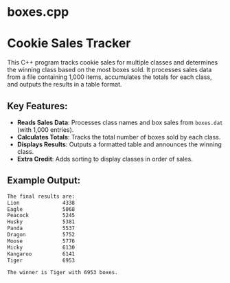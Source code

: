 # boxes.cpp 
# Cookie Sales Tracker

This C++ program tracks cookie sales for multiple classes and determines the winning class based on the most boxes sold. It processes sales data from a file containing 1,000 items, accumulates the totals for each class, and outputs the results in a table format.

## Key Features:
- **Reads Sales Data**: Processes class names and box sales from `boxes.dat` (with 1,000 entries).
- **Calculates Totals**: Tracks the total number of boxes sold by each class.
- **Displays Results**: Outputs a formatted table and announces the winning class.
- **Extra Credit**: Adds sorting to display classes in order of sales.

## Example Output:
```bash
The final results are:
Lion              4338              
Eagle             5068              
Peacock           5245              
Husky             5381              
Panda             5537              
Dragon            5752              
Moose             5776              
Micky             6130              
Kangaroo          6141              
Tiger             6953              

The winner is Tiger with 6953 boxes.
